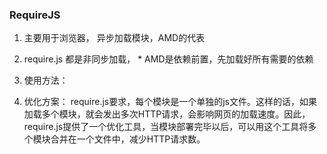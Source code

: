 ### RequireJS
  1. 主要用于浏览器，
      异步加载模块，AMD的代表

  2. require.js 都是非同步加载，
    * AMD是依赖前置，先加载好所有需要的依赖

  3. 使用方法：
    <!-- 见《AMD.md》 -->

  4. 优化方案：
      require.js要求，每个模块是一个单独的js文件。这样的话，如果加载多个模块，就会发出多次HTTP请求，会影响网页的加载速度。因此，require.js提供了一个优化工具，当模块部署完毕以后，可以用这个工具将多个模块合并在一个文件中，减少HTTP请求数。
      <!-- https://www.cnblogs.com/chenguangliang/p/5856701.html -->
